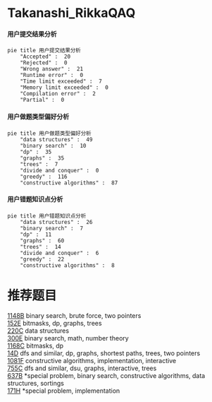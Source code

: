 # Takanashi_RikkaQAQ

<!-- tabs:start -->



#### **用户提交结果分析**

```mermaid
pie title 用户提交结果分析
    "Accepted" :  20
    "Rejected" :  0
    "Wrong answer" :  21
    "Runtime error" :  0
    "Time limit exceeded" :  7
    "Memory limit exceeded" :  0
    "Compilation error" :  2
    "Partial" :  0
```

#### **用户做题类型偏好分析**

```mermaid
pie title 用户做题类型偏好分析
    "data structures" :  49
    "binary search" :  10
    "dp" :  35
    "graphs" :  35
    "trees" :  7
    "divide and conquer" :  0
    "greedy" :  116
    "constructive algorithms" :  87
```
#### **用户错题知识点分析**

```mermaid
pie title 用户错题知识点分析
    "data structures" :  26
    "binary search" :  7
    "dp" :  11
    "graphs" :  60
    "trees" :  14
    "divide and conquer" :  6
    "greedy" :  22
    "constructive algorithms" :  8
```



<!-- tabs:end -->
# 推荐题目
[1148B](https://codeforces.com/contest/1148/problem/B)		binary search,
                        brute force,
                        two pointers		  
[152E](https://codeforces.com/contest/152/problem/E)		bitmasks,
                        dp,
                        graphs,
                        trees		  
[220C](https://codeforces.com/contest/220/problem/C)		data structures		  
[300E](https://codeforces.com/contest/300/problem/E)		binary search,
                        math,
                        number theory		  
[1168C](https://codeforces.com/contest/1168/problem/C)		bitmasks,
                        dp		  
[14D](https://codeforces.com/contest/14/problem/D)		dfs and similar,
                        dp,
                        graphs,
                        shortest paths,
                        trees,
                        two pointers		  
[1081F](https://codeforces.com/contest/1081/problem/F)		constructive algorithms,
                        implementation,
                        interactive		  
[755C](https://codeforces.com/contest/755/problem/C)		dfs and similar,
                        dsu,
                        graphs,
                        interactive,
                        trees		  
[637B](https://codeforces.com/contest/637/problem/B)		*special problem,
                        binary search,
                        constructive algorithms,
                        data structures,
                        sortings		  
[171H](https://codeforces.com/contest/171/problem/H)		*special problem,
                        implementation		  
